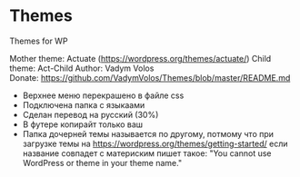 # Themes
Themes for WP

Mother theme: Actuate (https://wordpress.org/themes/actuate/)
Child theme:  Act-Child 
Author:       Vadym Volos  
Donate:       https://github.com/VadymVolos/Themes/blob/master/README.md

- Верхнее меню перекрашено в файле css
- Подключена папка с языкаами
- Сделан перевод на русский (30%)
- В футере копирайт только ваш
- Папка дочерней темы называется по другому, потмому что при загрузке темы на https://wordpress.org/themes/getting-started/ если название совпадет с материским пишет такое: "You cannot use WordPress or theme in your theme name."